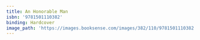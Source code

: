 ```yaml
---
title: An Honorable Man
isbn: '9781501110382'
binding: Hardcover
image_path: 'https://images.booksense.com/images/382/110/9781501110382.jpg'
---
```



